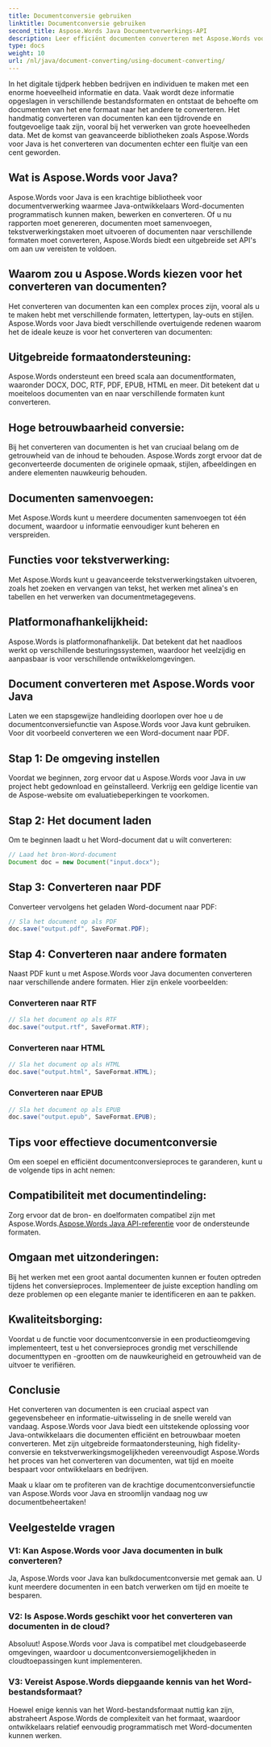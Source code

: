```yaml
---
title: Documentconversie gebruiken
linktitle: Documentconversie gebruiken
second_title: Aspose.Words Java Documentverwerkings-API
description: Leer efficiënt documenten converteren met Aspose.Words voor Java. Converteer, voeg samen en verwerk bestanden feilloos. Vereenvoudig uw workflow in één krachtige bibliotheek.
type: docs
weight: 10
url: /nl/java/document-converting/using-document-converting/
---
```


In het digitale tijdperk hebben bedrijven en individuen te maken met een enorme hoeveelheid informatie en data. Vaak wordt deze informatie opgeslagen in verschillende bestandsformaten en ontstaat de behoefte om documenten van het ene formaat naar het andere te converteren. Het handmatig converteren van documenten kan een tijdrovende en foutgevoelige taak zijn, vooral bij het verwerken van grote hoeveelheden data. Met de komst van geavanceerde bibliotheken zoals Aspose.Words voor Java is het converteren van documenten echter een fluitje van een cent geworden.

## Wat is Aspose.Words voor Java?

Aspose.Words voor Java is een krachtige bibliotheek voor documentverwerking waarmee Java-ontwikkelaars Word-documenten programmatisch kunnen maken, bewerken en converteren. Of u nu rapporten moet genereren, documenten moet samenvoegen, tekstverwerkingstaken moet uitvoeren of documenten naar verschillende formaten moet converteren, Aspose.Words biedt een uitgebreide set API's om aan uw vereisten te voldoen.

## Waarom zou u Aspose.Words kiezen voor het converteren van documenten?

Het converteren van documenten kan een complex proces zijn, vooral als u te maken hebt met verschillende formaten, lettertypen, lay-outs en stijlen. Aspose.Words voor Java biedt verschillende overtuigende redenen waarom het de ideale keuze is voor het converteren van documenten:

## Uitgebreide formaatondersteuning: 
Aspose.Words ondersteunt een breed scala aan documentformaten, waaronder DOCX, DOC, RTF, PDF, EPUB, HTML en meer. Dit betekent dat u moeiteloos documenten van en naar verschillende formaten kunt converteren.

## Hoge betrouwbaarheid conversie: 
Bij het converteren van documenten is het van cruciaal belang om de getrouwheid van de inhoud te behouden. Aspose.Words zorgt ervoor dat de geconverteerde documenten de originele opmaak, stijlen, afbeeldingen en andere elementen nauwkeurig behouden.

## Documenten samenvoegen: 
Met Aspose.Words kunt u meerdere documenten samenvoegen tot één document, waardoor u informatie eenvoudiger kunt beheren en verspreiden.

## Functies voor tekstverwerking: 
Met Aspose.Words kunt u geavanceerde tekstverwerkingstaken uitvoeren, zoals het zoeken en vervangen van tekst, het werken met alinea's en tabellen en het verwerken van documentmetagegevens.

## Platformonafhankelijkheid: 
Aspose.Words is platformonafhankelijk. Dat betekent dat het naadloos werkt op verschillende besturingssystemen, waardoor het veelzijdig en aanpasbaar is voor verschillende ontwikkelomgevingen.

## Document converteren met Aspose.Words voor Java

Laten we een stapsgewijze handleiding doorlopen over hoe u de documentconversiefunctie van Aspose.Words voor Java kunt gebruiken. Voor dit voorbeeld converteren we een Word-document naar PDF.

## Stap 1: De omgeving instellen

Voordat we beginnen, zorg ervoor dat u Aspose.Words voor Java in uw project hebt gedownload en geïnstalleerd. Verkrijg een geldige licentie van de Aspose-website om evaluatiebeperkingen te voorkomen.

## Stap 2: Het document laden

Om te beginnen laadt u het Word-document dat u wilt converteren:

```java
// Laad het bron-Word-document
Document doc = new Document("input.docx");
```

## Stap 3: Converteren naar PDF

Converteer vervolgens het geladen Word-document naar PDF:

```java
// Sla het document op als PDF
doc.save("output.pdf", SaveFormat.PDF);
```

## Stap 4: Converteren naar andere formaten

Naast PDF kunt u met Aspose.Words voor Java documenten converteren naar verschillende andere formaten. Hier zijn enkele voorbeelden:

### Converteren naar RTF

```java
// Sla het document op als RTF
doc.save("output.rtf", SaveFormat.RTF);
```

### Converteren naar HTML

```java
// Sla het document op als HTML
doc.save("output.html", SaveFormat.HTML);
```

### Converteren naar EPUB

```java
// Sla het document op als EPUB
doc.save("output.epub", SaveFormat.EPUB);
```

## Tips voor effectieve documentconversie

Om een soepel en efficiënt documentconversieproces te garanderen, kunt u de volgende tips in acht nemen:

## Compatibiliteit met documentindeling: 
Zorg ervoor dat de bron- en doelformaten compatibel zijn met Aspose.Words.[Aspose.Words Java API-referentie](https://reference.aspose.com/words/java/) voor de ondersteunde formaten.

## Omgaan met uitzonderingen: 
Bij het werken met een groot aantal documenten kunnen er fouten optreden tijdens het conversieproces. Implementeer de juiste exception handling om deze problemen op een elegante manier te identificeren en aan te pakken.

## Kwaliteitsborging: 
Voordat u de functie voor documentconversie in een productieomgeving implementeert, test u het conversieproces grondig met verschillende documenttypen en -grootten om de nauwkeurigheid en getrouwheid van de uitvoer te verifiëren.

## Conclusie

Het converteren van documenten is een cruciaal aspect van gegevensbeheer en informatie-uitwisseling in de snelle wereld van vandaag. Aspose.Words voor Java biedt een uitstekende oplossing voor Java-ontwikkelaars die documenten efficiënt en betrouwbaar moeten converteren. Met zijn uitgebreide formaatondersteuning, high fidelity-conversie en tekstverwerkingsmogelijkheden vereenvoudigt Aspose.Words het proces van het converteren van documenten, wat tijd en moeite bespaart voor ontwikkelaars en bedrijven.

Maak u klaar om te profiteren van de krachtige documentconversiefunctie van Aspose.Words voor Java en stroomlijn vandaag nog uw documentbeheertaken!

## Veelgestelde vragen

### V1: Kan Aspose.Words voor Java documenten in bulk converteren?

Ja, Aspose.Words voor Java kan bulkdocumentconversie met gemak aan. U kunt meerdere documenten in een batch verwerken om tijd en moeite te besparen.

### V2: Is Aspose.Words geschikt voor het converteren van documenten in de cloud?

Absoluut! Aspose.Words voor Java is compatibel met cloudgebaseerde omgevingen, waardoor u documentconversiemogelijkheden in cloudtoepassingen kunt implementeren.

### V3: Vereist Aspose.Words diepgaande kennis van het Word-bestandsformaat?

Hoewel enige kennis van het Word-bestandsformaat nuttig kan zijn, abstraheert Aspose.Words de complexiteit van het formaat, waardoor ontwikkelaars relatief eenvoudig programmatisch met Word-documenten kunnen werken.